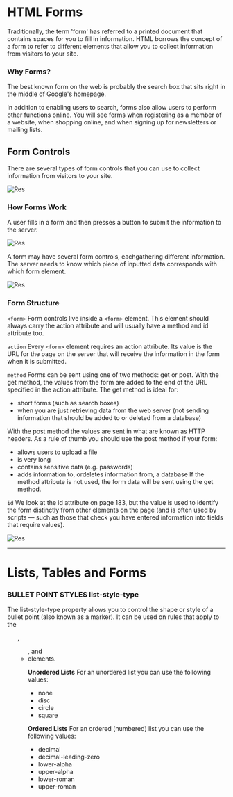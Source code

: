 # HTML Forms

Traditionally, the term 'form' has referred to a printed document that contains spaces for you to fill in information. HTML borrows the concept of a form to refer to different elements that allow you to collect information from visitors to your site.

### Why Forms?

The best known form on the web is probably the search box that sits right in the middle of Google's homepage.

In addition to enabling users to search, forms also allow users to perform other functions online. You will see forms when registering as a member of a website, when shopping online, and when signing up for
newsletters or mailing lists.

## Form Controls

There are several types of form controls that you can use to collect information from visitors
to your site.

![Res](fc.jpg)


### How Forms Work

A user fills in a form and then presses a button to submit the information to the server.

![Res](images/fw.jpg)

A form may have several form controls, eachgathering different information. The server
needs to know which piece of inputted data corresponds with which form element.

![Res](images/fd.jpg)


### Form Structure

`<form>`
Form controls live inside a `<form>` element. This element should always carry the action
attribute and will usually have a method and id attribute too.


`action`
Every `<form>` element requires an action attribute. Its value is the URL for the page on the
server that will receive the information in the form when it is submitted.

`method`
Forms can be sent using one of two methods: get or post. With the get method, the values from the form are added to the end of the URL specified in the action attribute. The get method is ideal for:
* short forms (such as search boxes)
* when you are just retrieving data from the web server (not sending information that 
should be added to or deleted from a database)


With the post method the values are sent in what are known as HTTP headers. As a rule of thumb you should use the post method if your form:
* allows users to upload a file
* is very long
* contains sensitive data (e.g. passwords)
* adds information to, ordeletes information from, a database If the method attribute is not
used, the form data will be sent using the get method.

`id`
We look at the id attribute on page 183, but the value is used to identify the form distinctly from other elements on the page (and is often used by scripts — such as those that check you have
entered information into fields that require values).


![Res](images/fs.jpg)

---

# Lists, Tables and Forms

### BULLET POINT STYLES list-style-type

The list-style-type property allows you to control the shape or style of a bullet point (also
known as a marker). It can be used on rules that apply to the <ol>, <ul>, and <li> elements.

**Unordered Lists**
For an unordered list you can use the following values:
* none
* disc
* circle
* square

**Ordered Lists**
For an ordered (numbered) list you can use the following values:

* decimal
* decimal-leading-zero
* lower-alpha
* upper-alpha
* lower-roman
* upper-roman
